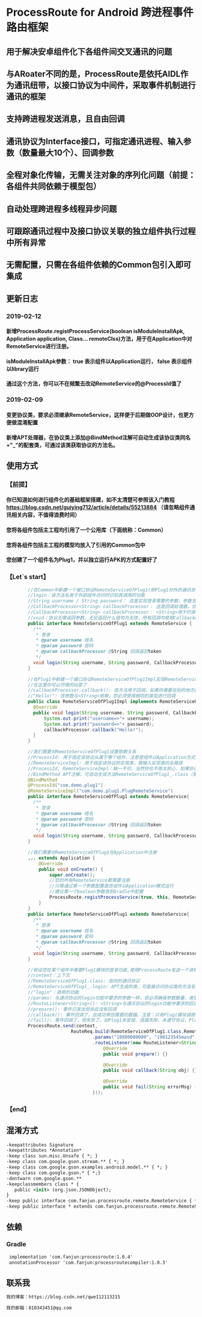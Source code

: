 # ProcessRoute for Android 跨进程事件路由框架
## 用于解决安卓组件化下各组件间交叉通讯的问题
## 与ARoater不同的是，ProcessRoute是依托AIDL作为通讯纽带，以接口协议为中间件，采取事件机制进行通讯的框架
## 支持跨进程发送消息，且自由回调
## 通讯协议为Interface接口，可指定通讯进程、输入参数（数量最大10个）、回调参数
## 全程对象化传输，无需关注对象的序列化问题（前提：各组件共同依赖于模型包）
## 自动处理跨进程多线程异步问题
## 可跟踪通讯过程中及接口协议关联的独立组件执行过程中所有异常
## 无需配置，只需在各组件依赖的Common包引入即可集成

## 更新日志
### 2019-02-12
#### 新增ProcessRoute.registProcessService(boolean isModuleInstallApk, Application application, Class... remoteClss)方法，用于在Application中对RemoteService进行注册。
#### isModuleInstallApk参数： true 表示组件以Application运行， false 表示组件以library运行
#### 通过这个方法，你可以不在频繁去改动RemoteService的@ProcessId值了
### 2019-02-09
#### 变更协议类，要求必须继承RemoteService，这样便于后期做OOP设计，也更方便做混淆配置
#### 新增APT处理器，在协议类上添加@BindMethod注解可自动生成该协议类同名+"_"的配套类，可通过该类获取协议的方法名。

## 使用方式

### 【前提】
#### 你已知道如何进行组件化的基础框架搭建，如不太清楚可参照该入门教程 https://blog.csdn.net/guiying712/article/details/55213884 （请忽略组件通讯相关内容，不值得浪费时间）
#### 您将各组件包括主工程均引用了一个公用库（下面统称：Common）
#### 您将各组件包括主工程的模型均放入了引用的Common包中
#### 您创建了一个组件名为Plug1，并以独立运行APK的方式配置好了
### 【Let`s start】
```Java
        //在Common中新建一个接口协议RemoteServiceOfPlug1(即Plug1对外的通讯协议，协议必须继承RemoteService)，可以对外曝光很多功能，这里已登录为例
        //login：该方法名用于外部组件访问时识别其调用的功能
        //String username / String password： 这是实现登录需要的参数，参数支持[0-10]个，类型不限（基本类型必须换成其包装类）
        //CallbackProcessor<String> callbackProcessor： 这是回调处理器，协议的所有方法都必须将该参数放置最末，是必输参数
        //CallbackProcessor<String> callbackProcessor： <String>用于约束回调的类型，类型不限
        //void：协议无需返回参数，无论返回什么值均为无效，所有回调均使用CallbackProcessor处理
        public interface RemoteServiceOfPlug1 extends RemoteService {
          /**
           * 登录
           * @param username 姓名
           * @param password 密码
           * @param callbackProcessor @String 回调返回token
           */
          void login(String username, String password, CallbackProcessor<String> callbackProcessor);
        }
```
```Java
        //在Plug1中新建一个接口协议RemoteServiceOfPlug1Impl实现RemoteServiceOfPlug1协议
        //在这里你可以尽情的玩耍了
        //callbackProcessor.callback(): 改方法用于回调，如果你需要在别的地方回调可将callbackProcessor传递过去而无需关心序列化问题
        //"Hello!": 该参数与<String>依赖，您必须使用相同的类型进行回调
        public class RemoteServiceOfPlug1Impl implements RemoteServiceOfPlug1 {
          @Override
          public void login(String username, String password, CallbackProcessor<String> callbackProcessor) {
              System.out.print("username=>"+ username);
              System.out.print("password=>"+ password);
              callbackProcessor.callback("Hello!");
          }
        }
```
```Java
        //我们需要对RemoteServiceOfPlug1设置依赖关系
        //ProcessId: 用于指定该协议从属于哪个组件，注意是组件以Application方式编译时的ApplicationId
        //RemoteServiceImpl: 用于指定该协议的实现类，需输入实现类的全路径
        //ProcessId, RemoteServiceImpl：缺一不可。当然你也不用太担心，如果协议上有任何的地方有问题，框架都会在调用方回调错误信息以提示您
        //BindMethod APT注解，可自动生成方法RemoteServiceOfPlug1_.class（需要Make一下工程），在需要传方法名的地方建议使用该自动生成的类取值，以达到规范的目的
        @BindMethod
        @ProcessId("com.demo.plug1")
        @RemoteServiceImpl("com.demo.plug1.PlugRemoteService")
        public interface RemoteServiceOfPlug1 extends RemoteService{
          /**
           * 登录
           * @param username 姓名
           * @param password 密码
           * @param callbackProcessor @String 回调返回token
           */
          void login(String username, String password, CallbackProcessor<String> callbackProcessor);
        }
```
```Java
        //我们需要对RemoteServiceOfPlug1在Application中注册
        ... extends Application {
            @Override
            public void onCreate() {
                super.onCreate();
                //您的所有RemoteService都需要注册
                //只需通过第一个参数配置是否组件以Application模式运行
                //建议第一个boolean参数放到Gradle中配置
                ProcessRoute.registProcessService(true, this, RemoteServiceOfPlug1.class);
            }
        }
        public interface RemoteServiceOfPlug1 extends RemoteService{
          /**
           * 登录
           * @param username 姓名
           * @param password 密码
           * @param callbackProcessor @String 回调返回token
           */
          void login(String username, String password, CallbackProcessor<String> callbackProcessor);
        }
```
```Java
        //假设您在某个组件中需要Plug1模块的登录功能,使用ProcessRoute发送一个进程事件消息即可
        //context：上下文
        //RemoteServiceOfPlug1.class: 指向的通讯协议
        //RemoteServiceOfPlug1_.login: APT生成的类，可直接访问协议类的方法名
        //"login"：调用的功能
        //params: 与通讯协议的login功能中要求的参数一样，但必须确保参数数量、类型、顺序一致
        //RouteListener<String>(): <String>与通讯协议的login功能中要求的回调参数一样
        //prepare(): 事件已发出但尚且没有回调
        //callback(): 事件回调了，且成功带回需要的数据。注意：只有Plug1模块调用了callbackProcessor.callback()才会回调
        //fail(): 事件回调了，但失败了。如Plug1未安装、连接失败、未遵守协议、Plug1的实现过程报错都会在这个方法中将详细错误信息带过来
        ProcessRoute.send(context,
                        RouteReq.build(RemoteServiceOfPlug1.class,RemoteServiceOfPlug1_.login)
                                .params("18800000000", "198123545masd")
                                .routeListener(new RouteListener<String>() {
                                    @Override
                                    public void prepare() {}

                                    @Override
                                    public void callback(String obj) {}

                                    @Override
                                    public void fail(String errorMsg) {}
                                }));
```
### 【end】

## 混淆方式
```Xml
-keepattributes Signature
-keepattributes *Annotation*
-keep class sun.misc.Unsafe { *; }
-keep class com.google.gson.stream.** { *; }
-keep class com.google.gson.examples.android.model.** { *; }
-keep class com.google.gson.* { *;}
-dontwarn com.google.gson.**
-keepclassmembers class * {
   public <init> (org.json.JSONObject);
}
-keep public interface com.fanjun.processroute.remote.RemoteService { *; }
-keep public interface * extends com.fanjun.processroute.remote.RemoteService
```

## 依赖
### Gradle
```Xml
 implementation 'com.fanjun:processroute:1.0.4'
 annotationProcessor 'com.fanjun:processroutecompiler:1.0.3'
```

## 联系我
```Xml
我的博客：https://blog.csdn.net/qwe112113215
```
```Xml
我的邮箱：810343451@qq.com
```

